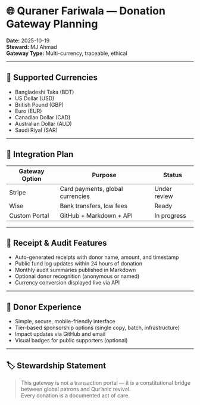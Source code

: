 # 🌐 Quraner Fariwala — Donation Gateway Planning

**Date:** 2025-10-19  
**Steward:** MJ Ahmad  
**Gateway Type:** Multi-currency, traceable, ethical

---

## 💱 Supported Currencies

- Bangladeshi Taka (BDT)  
- US Dollar (USD)  
- British Pound (GBP)  
- Euro (EUR)  
- Canadian Dollar (CAD)  
- Australian Dollar (AUD)  
- Saudi Riyal (SAR)

---

## 🔧 Integration Plan

| Gateway Option | Purpose                          | Status        |
|----------------|----------------------------------|---------------|
| Stripe         | Card payments, global currencies | Under review  |
| Wise           | Bank transfers, low fees         | Ready         |
| Custom Portal  | GitHub + Markdown + API          | In progress   |

---

## 🧾 Receipt & Audit Features

- Auto-generated receipts with donor name, amount, and timestamp  
- Public fund log updates within 24 hours of donation  
- Monthly audit summaries published in Markdown  
- Optional donor recognition (anonymous or named)  
- Currency conversion displayed live via API

---

## 📣 Donor Experience

- Simple, secure, mobile-friendly interface  
- Tier-based sponsorship options (single copy, batch, infrastructure)  
- Impact updates via GitHub and email  
- Visual badges for public supporters (optional)

---

## 🏷️ Stewardship Statement

> This gateway is not a transaction portal — it is a constitutional bridge between global patrons and Qur’anic revival.  
> Every donation is a documented act of care.



